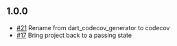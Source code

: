 ## 1.0.0

- [#21](https://github.com/codecov/dart/pull/22) Rename from dart_codecov_generator to codecov
- [#17](https://github.com/codecov/dart/pull/17) Bring project back to a passing state
